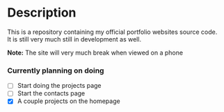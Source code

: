 # Description
This is a repository containing my official portfolio websites source code.\
It is still very much still in development as well.

**Note:** The site will very much break when viewed on a phone

### Currently planning on doing
- [ ] Start doing the projects page
- [ ] Start the contacts page
- [x] A couple projects on the homepage
